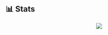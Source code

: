 ﻿## 📊 Stats

<p align="center">
  <a href="https://github.com/tomori-hikage">
    <align="left" img src="https://github-readme-stats.vercel.app/api?username=tomori-hikage&count_private=true&show_icons=true&include_all_commits=true&theme=nord">
  </a>
  <a href="https://github.com/tomori-hikage">
    <img src="https://github-readme-stats.vercel.app/api/top-langs/?username=tomori-hikage&layout=compact&theme=nord">
  </a>
</p>